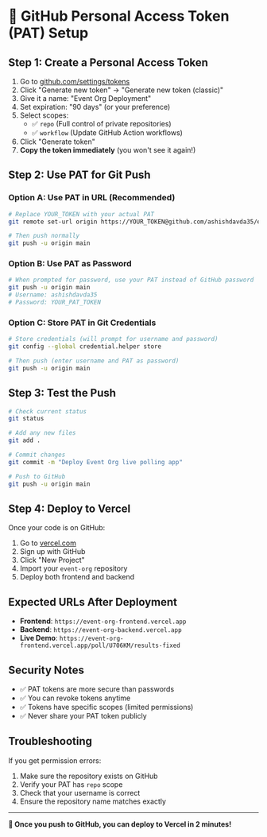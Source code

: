 # 🔑 GitHub Personal Access Token (PAT) Setup

## Step 1: Create a Personal Access Token

1. Go to [github.com/settings/tokens](https://github.com/settings/tokens)
2. Click "Generate new token" → "Generate new token (classic)"
3. Give it a name: "Event Org Deployment"
4. Set expiration: "90 days" (or your preference)
5. Select scopes:
   - ✅ `repo` (Full control of private repositories)
   - ✅ `workflow` (Update GitHub Action workflows)
6. Click "Generate token"
7. **Copy the token immediately** (you won't see it again!)

## Step 2: Use PAT for Git Push

### Option A: Use PAT in URL (Recommended)
```bash
# Replace YOUR_TOKEN with your actual PAT
git remote set-url origin https://YOUR_TOKEN@github.com/ashishdavda35/event-org.git

# Then push normally
git push -u origin main
```

### Option B: Use PAT as Password
```bash
# When prompted for password, use your PAT instead of GitHub password
git push -u origin main
# Username: ashishdavda35
# Password: YOUR_PAT_TOKEN
```

### Option C: Store PAT in Git Credentials
```bash
# Store credentials (will prompt for username and password)
git config --global credential.helper store

# Then push (enter username and PAT as password)
git push -u origin main
```

## Step 3: Test the Push

```bash
# Check current status
git status

# Add any new files
git add .

# Commit changes
git commit -m "Deploy Event Org live polling app"

# Push to GitHub
git push -u origin main
```

## Step 4: Deploy to Vercel

Once your code is on GitHub:

1. Go to [vercel.com](https://vercel.com)
2. Sign up with GitHub
3. Click "New Project"
4. Import your `event-org` repository
5. Deploy both frontend and backend

## Expected URLs After Deployment

- **Frontend**: `https://event-org-frontend.vercel.app`
- **Backend**: `https://event-org-backend.vercel.app`
- **Live Demo**: `https://event-org-frontend.vercel.app/poll/U706KM/results-fixed`

## Security Notes

- ✅ PAT tokens are more secure than passwords
- ✅ You can revoke tokens anytime
- ✅ Tokens have specific scopes (limited permissions)
- ✅ Never share your PAT token publicly

## Troubleshooting

If you get permission errors:
1. Make sure the repository exists on GitHub
2. Verify your PAT has `repo` scope
3. Check that your username is correct
4. Ensure the repository name matches exactly

---

**🚀 Once you push to GitHub, you can deploy to Vercel in 2 minutes!**

